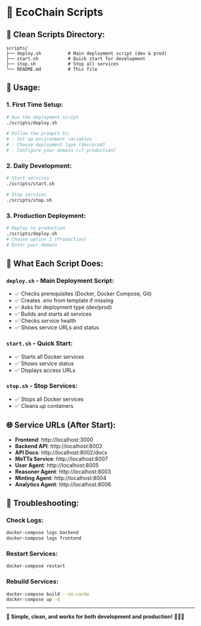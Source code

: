 # 🚀 **EcoChain Scripts**

## **📁 Clean Scripts Directory:**
```
scripts/
├── deploy.sh          # Main deployment script (dev & prod)
├── start.sh           # Quick start for development
├── stop.sh            # Stop all services
└── README.md          # This file
```

## **🔧 Usage:**

### **1. First Time Setup:**
```bash
# Run the deployment script
./scripts/deploy.sh

# Follow the prompts to:
# - Set up environment variables
# - Choose deployment type (dev/prod)
# - Configure your domain (if production)
```

### **2. Daily Development:**
```bash
# Start services
./scripts/start.sh

# Stop services
./scripts/stop.sh
```

### **3. Production Deployment:**
```bash
# Deploy to production
./scripts/deploy.sh
# Choose option 2 (Production)
# Enter your domain
```

## **🎯 What Each Script Does:**

### **`deploy.sh` - Main Deployment Script:**
- ✅ Checks prerequisites (Docker, Docker Compose, Git)
- ✅ Creates .env from template if missing
- ✅ Asks for deployment type (dev/prod)
- ✅ Builds and starts all services
- ✅ Checks service health
- ✅ Shows service URLs and status

### **`start.sh` - Quick Start:**
- ✅ Starts all Docker services
- ✅ Shows service status
- ✅ Displays access URLs

### **`stop.sh` - Stop Services:**
- ✅ Stops all Docker services
- ✅ Cleans up containers

## **🌐 Service URLs (After Start):**
- **Frontend**: http://localhost:3000
- **Backend API**: http://localhost:8002
- **API Docs**: http://localhost:8002/docs
- **MeTTa Service**: http://localhost:8007
- **User Agent**: http://localhost:8005
- **Reasoner Agent**: http://localhost:8003
- **Minting Agent**: http://localhost:8004
- **Analytics Agent**: http://localhost:8006

## **🔧 Troubleshooting:**

### **Check Logs:**
```bash
docker-compose logs backend
docker-compose logs frontend
```

### **Restart Services:**
```bash
docker-compose restart
```

### **Rebuild Services:**
```bash
docker-compose build --no-cache
docker-compose up -d
```

---

**🎉 Simple, clean, and works for both development and production!** 🚀🐳✅
